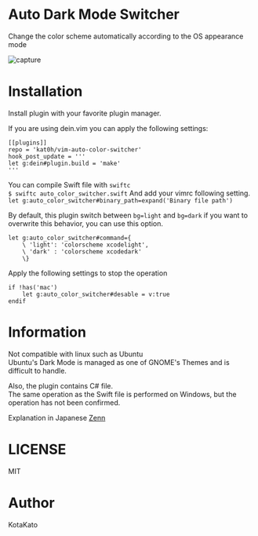 # Auto Dark Mode Switcher
Change the color scheme automatically according to the OS appearance mode

![capture](https://github.com/kato-k/assets/blob/master/capture.gif?raw=true)

# Installation
Install plugin with your favorite plugin manager.

If you are using dein.vim you can apply the following settings:
```
[[plugins]]
repo = 'kat0h/vim-auto-color-switcher'
hook_post_update = '''
let g:dein#plugin.build = 'make'
'''
```

You can compile Swift file with `swiftc`  
`$ swiftc auto_color_switcher.swift`
And add your vimrc following setting.  
`let g:auto_color_switcher#binary_path=expand('Binary file path')`  

By default, this plugin switch between `bg=light` and `bg=dark` 
if you want to overwrite this behavior, you can use this option. 
```
let g:auto_color_switcher#command={
    \ 'light': 'colorscheme xcodelight',
    \ 'dark' : 'colorscheme xcodedark'
    \}
```

Apply the following settings to stop the operation
```
if !has('mac')
    let g:auto_color_switcher#desable = v:true
endif
```

# Information
Not compatible with linux such as Ubuntu  
Ubuntu's Dark Mode is managed as one of GNOME's Themes and is difficult to handle.  

Also, the plugin contains C# file.  
The same operation as the Swift file is performed on Windows, but the operation has not been confirmed.  

Explanation in Japanese [Zenn](https://zenn.dev/kato_k/articles/3f1abb1f83419e)

# LICENSE
MIT

# Author
KotaKato
